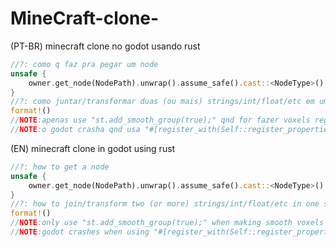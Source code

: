 # MineCraft-clone-

(PT-BR)
minecraft clone no godot usando rust
```rust
//?: como q faz pra pegar um node
unsafe {
	owner.get_node(NodePath).unwrap().assume_safe().cast::<NodeType>().unwrap()
}
//?: como juntar/transformar duas (ou mais) strings/int/float/etc em uma so string
format!()
//NOTE:apenas use "st.add_smooth_group(true);" qnd for fazer voxels regulares
//NOTE:o godot crasha qnd usa "#[register_with(Self::register_properties)]"
```

(EN)
minecraft clone in godot using rust
```rust
//?: how to get a node
unsafe {
	owner.get_node(NodePath).unwrap().assume_safe().cast::<NodeType>().unwrap()
}
//?: how to join/transform two (or more) strings/int/float/etc in one string
format!()
//NOTE:only use "st.add_smooth_group(true);" when making smooth voxels
//NOTE:godot crashes when using "#[register_with(Self::register_properties)]"
```
